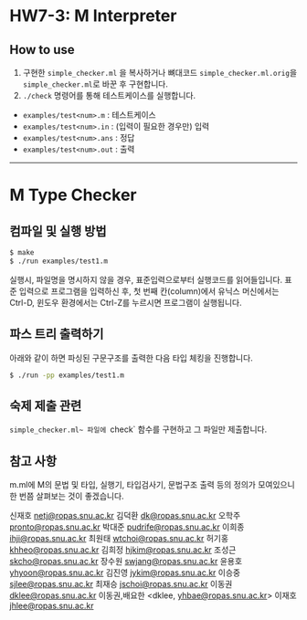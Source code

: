 # HW7-3: M Interpreter
## How to use
1. 구현한 `simple_checker.ml` 을 복사하거나 뼈대코드 `simple_checker.ml.orig`을 `simple_checker.ml`로 바꾼 후 구현합니다.
2. `./check` 명령어를 통해 테스트케이스를 실행합니다.

- `examples/test<num>.m`   : 테스트케이스
- `examples/test<num>.in`  : (입력이 필요한 경우만) 입력
- `examples/test<num>.ans` : 정답
- `examples/test<num>.out` : 출력

---

# M Type Checker

## 컴파일 및 실행 방법

```sh
$ make
$ ./run examples/test1.m
```

실행시, 파일명을 명시하지 않을 경우, 표준입력으로부터 실행코드를 읽어들입니다.
표준 입력으로 프로그램을 입력하신 후, 첫 번째 칸(column)에서 유닉스 머신에서는 Ctrl-D, 윈도우 환경에서는 Ctrl-Z를 누르시면 프로그램이 실행됩니다.

## 파스 트리 출력하기

아래와 같이 하면 파싱된 구문구조를 출력한 다음 타입 체킹을 진행합니다.

```sh
$ ./run -pp examples/test1.m
```

## 숙제 제출 관련

`simple_checker.ml~ 파일에 `check` 함수를 구현하고 그 파일만 제출합니다.

## 참고 사항

m.ml에 M의 문법 및 타입, 실행기, 타입검사기, 문법구조 출력 등의 정의가 모여있으니 한 번쯤 살펴보는 것이 좋겠습니다.

신재호 <netj@ropas.snu.ac.kr>
김덕환 <dk@ropas.snu.ac.kr>
오학주 <pronto@ropas.snu.ac.kr>
박대준 <pudrife@ropas.snu.ac.kr>
이희종 <ihji@ropas.snu.ac.kr>
최원태 <wtchoi@ropas.snu.ac.kr>
허기홍 <khheo@ropas.snu.ac.kr>
김희정 <hjkim@ropas.snu.ac.kr>
조성근 <skcho@ropas.snu.ac.kr>
장수원 <swjang@ropas.snu.ac.kr>
윤용호 <yhyoon@ropas.snu.ac.kr>
김진영 <jykim@ropas.snu.ac.kr>
이승중 <sjlee@ropas.snu.ac.kr>
최재승 <jschoi@ropas.snu.ac.kr>
이동권 <dklee@ropas.snu.ac.kr>
이동권,배요한 <dklee, yhbae@ropas.snu.ac.kr>
이재호 <jhlee@ropas.snu.ac.kr>
